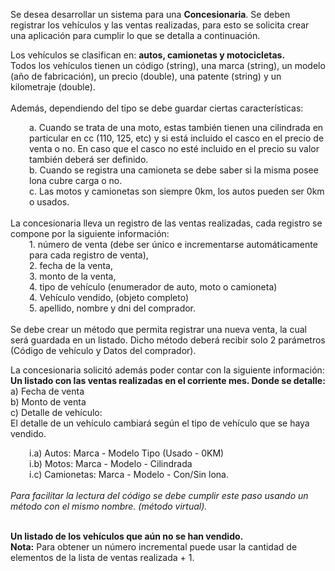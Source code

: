 Se desea desarrollar un sistema para una <strong>Concesionaria</strong>. Se deben registrar los vehículos y las ventas realizadas, para esto se solicita crear una aplicación para cumplir lo que se detalla a continuación.

Los vehículos se clasifican en: <strong>autos, camionetas y motocicletas.</strong><br>
Todos los vehículos tienen un código (string), una marca (string), un modelo (año de fabricación), un precio (double), una patente (string) y un kilometraje (double). <br>
<br>Además, dependiendo del tipo se debe guardar ciertas características:
<div style="padding-left:30px">
a. Cuando se trata de una moto, estas también tienen una cilindrada en particular en cc (110, 125, etc) y si está incluido el casco en el precio de venta o no. En caso que el casco no esté incluido en el precio su valor también deberá ser definido.<br>
b. Cuando se registra una camioneta se debe saber si la misma posee lona cubre carga o no.<br>
c. Las motos y camionetas son siempre 0km, los autos pueden ser 0km o usados.
</div>
<br>
La concesionaria lleva un registro de las ventas realizadas, 
cada registro se compone por la siguiente información: 
<div style="padding-left:30px">
1. número de venta (debe ser único e incrementarse automáticamente para cada registro de venta), <br>
2. fecha de la venta, <br>
3. monto de la venta, <br>
4. tipo de vehículo (enumerador de auto, moto o camioneta)<br>
4. Vehículo vendido, (objeto completo)<br>
5. apellido, nombre y dni del comprador.
</div>
<br>Se debe crear un método que permita registrar una nueva venta, la cual será guardada en un listado. Dicho método deberá recibir solo 2 parámetros (Código de vehículo y Datos del comprador).<br>
 
La concesionaria solicitó además poder contar con la siguiente información: <br>
<strong>Un listado con las ventas realizadas en el corriente mes. Donde se detalle:</strong><br>
   a) Fecha de venta<br>
   b) Monto de venta<br>
   c) Detalle de vehículo: <br>El detalle de un vehículo cambiará según el tipo de vehículo que se haya vendido.<br>
   <div style="padding-left:30px">
       i.a) Autos: Marca - Modelo Tipo (Usado - 0KM)<br>
       i.b) Motos: Marca - Modelo - Cilindrada<br>
       i.c) Camionetas: Marca - Modelo - Con/Sin lona.<br>
    </div>
    <br><em>Para facilitar la lectura del código se debe cumplir este paso usando un método con el mismo nombre. (método virtual).</em><br><br>
 
<strong>Un listado de los vehículos que aún no se han vendido.</strong><br>
<strong>Nota:</strong> Para obtener un número incremental puede usar la cantidad de elementos de la lista de ventas realizada + 1.
